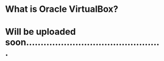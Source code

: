 # What is Oracle VirtualBox?

# Will be uploaded soon...............................................
